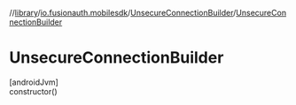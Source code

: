 //[library](../../../index.md)/[io.fusionauth.mobilesdk](../index.md)/[UnsecureConnectionBuilder](index.md)/[UnsecureConnectionBuilder](-unsecure-connection-builder.md)

# UnsecureConnectionBuilder

[androidJvm]\
constructor()